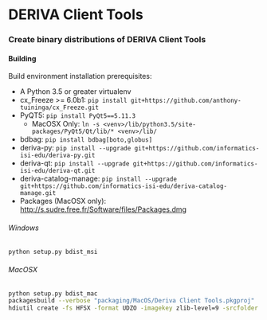 # DERIVA Client Tools

### Create binary distributions of DERIVA Client Tools

#### Building

Build environment installation prerequisites:

* A Python 3.5 or greater virtualenv
* cx_Freeze >= 6.0b1: `pip install git+https://github.com/anthony-tuininga/cx_Freeze.git`
* PyQT5: `pip install PyQt5==5.11.3`
    * MacOSX Only: `ln -s <venv>/lib/python3.5/site-packages/PyQt5/Qt/lib/* <venv>/lib/`
* bdbag: `pip install bdbag[boto,globus]`
* deriva-py: `pip install --upgrade git+https://github.com/informatics-isi-edu/deriva-py.git`
* deriva-qt: `pip install --upgrade git+https://github.com/informatics-isi-edu/deriva-qt.git`
* deriva-catalog-manage: `pip install --upgrade git+https://github.com/informatics-isi-edu/deriva-catalog-manage.git`
* Packages (MacOSX only): http://s.sudre.free.fr/Software/files/Packages.dmg

###### Windows

```sh
python setup.py bdist_msi
```

###### MacOSX

```sh
python setup.py bdist_mac
packagesbuild --verbose "packaging/MacOS/Deriva Client Tools.pkgproj"
hdiutil create -fs HFSX -format UDZO -imagekey zlib-level=9 -srcfolder "./build/Deriva Client Tools.mpkg" -volname "DERIVA Client Tools-0.1.0" "./build/DERIVA-Client-Tools-0.1.0-osx"
```